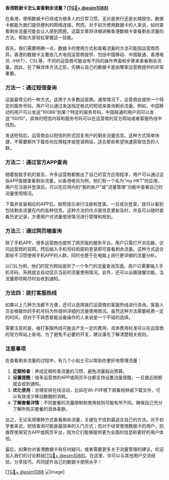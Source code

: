 **香港数据卡怎么查看剩余流量？[[TG💪+ @esim1088](https://t.me/s/esim1088)]**

在香港，使用数据卡已经成为很多人的日常习惯，无论是旅行还是长期居住，数据卡都能为我们提供便利的网络连接。然而，对于初次使用数据卡的人来说，如何查看剩余流量可能会让人感到困惑。这篇文章将详细讲解香港数据卡查看剩余流量的方法，帮助大家轻松掌握这一技能。

首先，我们需要明确一点，数据卡的使用方式和查看流量的方法可能因运营商而异。香港的数据卡主要由几大电信运营商提供，包括中国移动、中国联通、香港电讯（HKT）、CSL等。不同的运营商可能会有不同的操作界面和步骤来查看剩余流量。因此，在了解具体方法之前，先确认自己的数据卡是由哪家运营商提供的非常重要。

### 方法一：通过短信查询

这是最常见的一种方式，适用于大多数运营商。通常情况下，运营商会提供一个特定的服务号码，用户可以通过发送指定格式的短信来查询剩余流量。例如，中国移动的用户可以发送“10086”到某个特定的服务号码，中国联通的用户则可以发送“10010”。具体的短信内容和服务号码可以在运营商的官方网站或者客服热线中找到。

发送短信后，运营商会以短信的形式回复用户的剩余流量信息。这种方式简单快捷，不需要额外下载任何应用程序或登录网站，适合那些希望快速获取信息的人群。

### 方法二：通过官方APP查询

随着智能手机的普及，许多运营商都推出了自己的官方应用程序，用户可以通过这些APP直接查看剩余流量。以香港电讯为例，他们有一个名为“my HKT”的应用，用户在注册并登录后，可以在应用内的“我的账户”或“流量管理”功能中查看自己的流量使用情况。

下载并安装相应的APP后，按照提示进行注册和登录。一旦成功登录，就可以看到包括剩余流量在内的各种信息。这种方法的优点是信息更新及时，并且可以随时查看历史记录，方便用户对流量使用情况进行管理和规划。

### 方法三：通过网页端查询

除了手机APP，很多运营商也提供了网页版的服务平台。用户只需打开浏览器，访问运营商的官网，然后输入手机号码和密码登录即可查看剩余流量。这种方式适合那些不习惯使用手机APP的人群，同时也便于在电脑上进行更详细的流量分析。

以CSL为例，他们的官方网站提供了一个专门的流量查询页面。用户只需要输入手机号码，系统就会自动显示当前的流量使用情况。此外，还可以设置提醒功能，当流量即将耗尽时会收到通知。

### 方法四：拨打客服热线

如果以上几种方法都不方便，还可以选择拨打运营商的客服热线进行咨询。客服人员会根据你的手机号码为你提供详细的流量使用情况。虽然这种方法需要耗费一定的时间，但对于不熟悉智能设备操作的人来说是一个不错的选择。

需要注意的是，拨打客服热线可能会产生一定的费用，具体费用标准可以在运营商的官方网站上查询。为了避免不必要的开支，建议事先了解清楚相关规则。

### 注意事项

在查看剩余流量的过程中，有几个小贴士可以帮助你更好地管理流量：

1. **定期检查**：养成定期检查流量的习惯，避免流量超出预算。
2. **设置提醒**：很多运营商的APP或网页平台都支持设置流量提醒，一旦接近限额就会收到通知。
3. **优化使用**：合理安排在线活动，比如在Wi-Fi环境下观看视频或下载文件，可以有效减少移动数据的消耗。
4. **了解套餐详情**：不同套餐的流量限制和使用规则可能有所不同，确保自己充分了解所购买套餐的具体条款。

总之，无论采用哪种方式查看剩余流量，关键在于找到最适合自己的方法。对于初学者来说，短信查询可能是最简单的入门方式；而对于经常使用数据卡的用户，则推荐使用官方APP或网页平台，因为它们能够提供更为全面的信息和更好的用户体验。

最后，如果你对香港数据卡有任何疑问，或者需要更多关于流量管理的建议，欢迎加入我们的讨论群组[[TG💪+ @esim1088](https://t.me/s/esim1088)]。在这里，你可以与其他用户交流经验，分享技巧，共同提升自己的数据卡使用水平！

[[TG💪+ @esim1088](https://t.me/s/esim1088) ![Image](https://i.postimg.cc/4NQfJmqS/Snipaste-2025-05-13-00-14-12.png)]